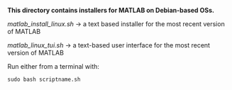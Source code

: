 **This directory contains installers for MATLAB on Debian-based OSs.**

*matlab_install_linux.sh* &rarr; a text based installer for the most recent version of MATLAB

*matlab_linux_tui.sh* &rarr; a text-based user interface for the most recent version of MATLAB

Run either from a terminal with:

`sudo bash scriptname.sh`
